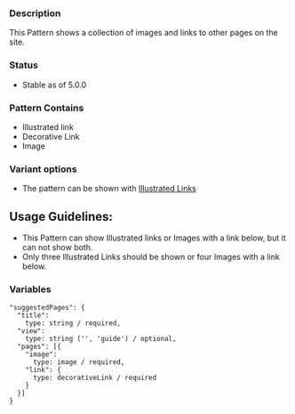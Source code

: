 ### Description
This Pattern shows a collection of images and links to other pages on the site.

### Status
* Stable as of 5.0.0

### Pattern Contains
* Illustrated link
* Decorative Link
* Image

### Variant options
* The pattern can be shown with [Illustrated Links](./?p=organisms-suggested-pages-guide)

## Usage Guidelines:
* This Pattern can show Illustrated links or Images with a link below, but it can not show both.
* Only three Illustrated Links should be shown or four Images with a link below.

### Variables
~~~
"suggestedPages": {
  "title": 
    type: string / required,
  "view": 
    type: string ('', 'guide') / optional,
  "pages": [{
    "image": 
      type: image / required,
    "link": {
      type: decorativeLink / required
    }
  }]
}
~~~

